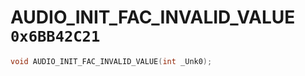 # AUDIO_INIT_FAC_INVALID_VALUE `0x6BB42C21`

```cpp
void AUDIO_INIT_FAC_INVALID_VALUE(int _Unk0);
```